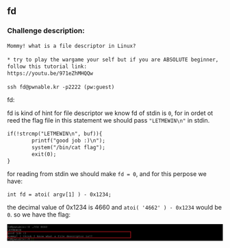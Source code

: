 
## fd

### Challenge description:

    Mommy! what is a file descriptor in Linux?

    * try to play the wargame your self but if you are ABSOLUTE beginner, follow this tutorial link:
    https://youtu.be/971eZhMHQQw

    ssh fd@pwnable.kr -p2222 (pw:guest)



fd:

fd is kind of hint for file descriptor
we know fd of stdin is `0`, for in ordet ot reed the flag file in this statement we should pass `"LETMEWIN\n"` in stdin.

    if(!strcmp("LETMEWIN\n", buf)){
            printf("good job :)\n");
            system("/bin/cat flag");
            exit(0);
    }

for reading from stdin we should make `fd = 0`, and for this perpose we have:

	int fd = atoi( argv[1] ) - 0x1234;

the decimal value of 0x1234 is 4660 and `atoi( '4662' ) - 0x1234` would be `0`. so we have the flag:

![App Screenshot](https://github.com/majidgourkani/PWN-writeups/blob/main/images/fd-1.png)

